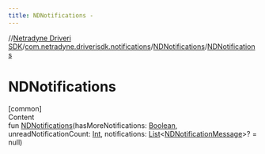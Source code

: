 ```yaml
---
title: NDNotifications -
---
```

//[Netradyne Driveri SDK](../../index.md)/[com.netradyne.driverisdk.notifications](../index.md)/[NDNotifications](index.md)/[NDNotifications](-n-d-notifications.md)



# NDNotifications  
[common]  
Content  
fun [NDNotifications](-n-d-notifications.md)(hasMoreNotifications: [Boolean](https://kotlinlang.org/api/latest/jvm/stdlib/kotlin/-boolean/index.html), unreadNotificationCount: [Int](https://kotlinlang.org/api/latest/jvm/stdlib/kotlin/-int/index.html), notifications: [List](https://kotlinlang.org/api/latest/jvm/stdlib/kotlin.collections/-list/index.html)<[NDNotificationMessage](../-n-d-notification-message/index.md)>? = null)  



